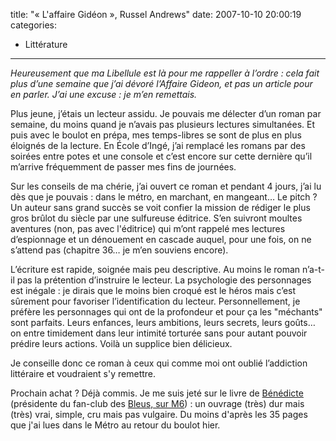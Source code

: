 title: "«&#160;L'affaire Gidéon&#160;», Russel Andrews"
date: 2007-10-10 20:00:19
categories:
  - Littérature
---

_Heureusement que ma Libellule est là pour me rappeller à l’ordre&nbsp;: cela fait plus d’une semaine que j’ai dévoré l’Affaire Gideon, et pas un article pour en parler. J’ai une excuse&nbsp;: je m’en remettais._

<!-- more -->

Plus jeune, j’étais un lecteur assidu. Je pouvais me délecter d’un roman par semaine, du moins quand je n’avais pas plusieurs lectures simultanées. Et puis avec le boulot en prépa, mes temps-libres se sont de plus en plus éloignés de la lecture. En École d’Ingé, j’ai remplacé les romans par des soirées entre potes et une console et c’est encore sur cette dernière qu’il m’arrive fréquemment de passer mes fins de journées.

Sur les conseils de ma chérie, j’ai ouvert ce roman et pendant 4 jours, j’ai lu dès que je pouvais&nbsp;: dans le métro, en marchant, en mangeant&#8230; Le pitch&nbsp;? Un auteur sans grand succès se voit confier la mission de rédiger le plus gros brûlot du siècle par une sulfureuse éditrice. S’en suivront moultes aventures (non, pas avec l'éditrice) qui m’ont rappelé mes lectures d’espionnage et un dénouement en cascade auquel, pour une fois, on ne s’attend pas (chapitre 36&#8230; je m’en souviens encore).

L’écriture est rapide, soignée mais peu descriptive. Au moins le roman n’a-t-il pas la prétention d’instruire le lecteur. La psychologie des personnages est inégale&nbsp;: je dirais que le moins bien croqué est le héros mais c’est sûrement pour favoriser l’identification du lecteur. Personnellement, je préfère les personnages qui ont de la profondeur et pour ça les "méchants" sont parfaits. Leurs enfances, leurs ambitions, leurs secrets, leurs goûts&#8230; on entre timidement dans leur intimité torturée sans pour autant pouvoir prédire leurs actions. Voilà un supplice bien délicieux.

Je conseille donc ce roman à ceux qui comme moi ont oublié l’addiction littéraire et voudraient s'y remettre.

Prochain achat&nbsp;? Déjà commis. Je me suis jeté sur le livre de [Bénédicte](//police.etc.over-blog.net/) (présidente du fan-club des [Bleus, sur M6](http://police.etc.over-blog.net/article-12835909.html))&nbsp;: un ouvrage (très) dur mais (très) vrai, simple, cru mais pas vulgaire. Du moins d'après les 35 pages que j'ai lues dans le Métro au retour du boulot hier.